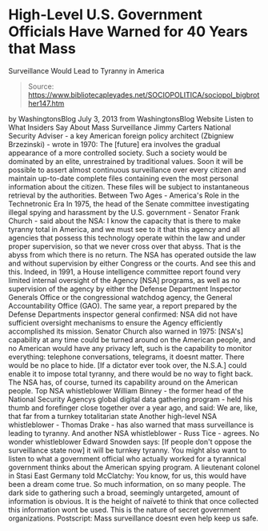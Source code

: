 # High-Level U.S. Government Officials Have Warned for 40 Years that Mass 
Surveillance Would Lead to Tyranny in America

> Source: https://www.bibliotecapleyades.net/SOCIOPOLITICA/sociopol_bigbrother147.htm

by WashingtonsBlog
July 3, 2013
from
WashingtonsBlog Website
Listen to What Insiders Say About Mass
Surveillance
Jimmy Carters National Security Adviser - a
key American foreign policy architect (Zbigniew Brzezinski) -
wrote in
1970:
The [future] era involves the gradual
appearance of a more controlled society. Such a society would be
dominated by an elite, unrestrained by traditional values.
Soon it will
be possible to assert almost continuous surveillance over every citizen
and maintain up-to-date complete files containing even the most personal
information about the citizen. These files will be subject to
instantaneous retrieval by the authorities.
Between Two Ages - America's
Role in the Technetronic Era
In 1975, the head of the Senate committee
investigating illegal spying and harassment by the U.S. government - Senator
Frank Church -
said about the NSA:
I know the capacity that is there to make
tyranny total in America, and we must see to it that this agency and all
agencies that possess this technology operate within the law and under
proper supervision, so that we never cross over that abyss.
That is the
abyss from which there is no return.
The NSA has operated
outside the law and without supervision by either
Congress or
the courts. And see
this and
this.
Indeed, in 1991, a House intelligence committee
report
found very limited internal oversight of the Agency [NSA] programs, as
well as no supervision of the agency by either the Defense Department
Inspector Generals Office or the congressional watchdog agency, the General
Accountability Office (GAO).
The same year, a report prepared by the Defense
Departments inspector general
confirmed:
NSA did not have sufficient oversight
mechanisms to ensure the Agency efficiently accomplished its mission.
Senator Church also
warned in 1975:
[NSA's] capability at any time could
be turned around on the American people, and
no American would
have any privacy left, such is the capability to monitor everything:
telephone conversations, telegrams, it doesnt matter.
There would be no
place to hide. [If a dictator ever took over, the N.S.A.]
could enable it to impose total tyranny, and
there would be no way to fight back.
The NSA has, of course,
turned its capability around on the American people.
Top NSA whistleblower William Binney - the
former head of the National Security Agencys global digital data gathering
program - held his thumb and forefinger close together over a year ago, and
said:
We are, like, that far from a turnkey
totalitarian state
Another high-level NSA whistleblower - Thomas
Drake - has also warned that
mass surveillance is leading to tyranny.
And another NSA whistleblower - Russ Tice -
agrees.
No wonder whistleblower Edward Snowden
says:
[If people don't oppose the surveillance
state now] it will be turnkey tyranny.
You might also want to listen to what a
government official who actually worked for a tyrannical government
thinks about the American spying program.
A lieutenant colonel in Stasi
East Germany told
McClatchy:
You know, for us, this would have been a
dream come true. So much information, on so many people. The dark side to gathering such a broad,
seemingly untargeted, amount of information is obvious.
It is the height of naïveté to think that
once collected this information wont be used. This is the nature of
secret government organizations.
Postscript:
Mass surveillance
doesnt even help keep us safe.
